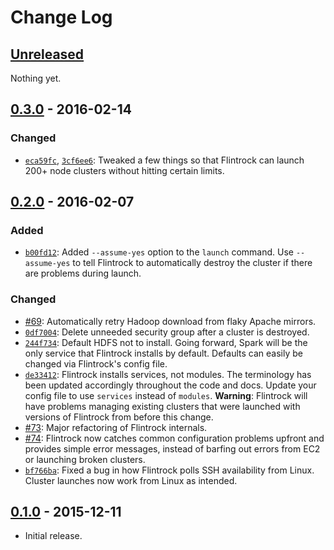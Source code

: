 # Change Log


## [Unreleased](https://github.com/nchammas/flintrock/compare/v0.3.0...master)

Nothing yet.


## [0.3.0](https://github.com/nchammas/flintrock/compare/v0.2.0...v0.3.0) - 2016-02-14

### Changed

* [`eca59fc`](https://github.com/nchammas/flintrock/commit/eca59fc0052874d9aa48b7d4d7d79192b5e609d1), [`3cf6ee6`](https://github.com/nchammas/flintrock/commit/3cf6ee64162ceaac6429d79c3bc6ef25988eaa8e): Tweaked a few things so that Flintrock can launch 200+ node clusters without hitting certain limits.

## [0.2.0](https://github.com/nchammas/flintrock/compare/v0.1.0...v0.2.0) - 2016-02-07

### Added

* [`b00fd12`](https://github.com/nchammas/flintrock/commit/b00fd128f36e0a05dafca69b26c4d1b190fa42c9): Added `--assume-yes` option to the `launch` command. Use `--assume-yes` to tell Flintrock to automatically destroy the cluster if there are problems during launch.

### Changed

* [#69](https://github.com/nchammas/flintrock/pull/69): Automatically retry Hadoop download from flaky Apache mirrors.
* [`0df7004`](https://github.com/nchammas/flintrock/commit/0df70043f3da215fe699165bc961bd0c4ba4ea88): Delete unneeded security group after a cluster is destroyed.
* [`244f734`](https://github.com/nchammas/flintrock/commit/244f7345696d1b8cec1d1b575a304b9bd9a77840): Default HDFS not to install. Going forward, Spark will be the only service that Flintrock installs by default. Defaults can easily be changed via Flintrock's config file.
* [`de33412`](https://github.com/nchammas/flintrock/commit/de3341221ca8d57f5a465b13f07c8e266ae11a59): Flintrock installs services, not modules. The terminology has been updated accordingly throughout the code and docs. Update your config file to use `services` instead of `modules`. **Warning**: Flintrock will have problems managing existing clusters that were launched with versions of Flintrock from before this change.
* [#73](https://github.com/nchammas/flintrock/pull/73): Major refactoring of Flintrock internals.
* [#74](https://github.com/nchammas/flintrock/pull/74): Flintrock now catches common configuration problems upfront and provides simple error messages, instead of barfing out errors from EC2 or launching broken clusters.
* [`bf766ba`](https://github.com/nchammas/flintrock/commit/bf766ba48f12a8752c2e32f9b3daf29501c30866): Fixed a bug in how Flintrock polls SSH availability from Linux. Cluster launches now work from Linux as intended. 


## [0.1.0](https://github.com/nchammas/flintrock/releases/tag/v0.1.0) - 2015-12-11

* Initial release.
